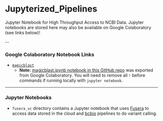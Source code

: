 # Jupyterized_Pipelines
Jupyter Notebook for High Throughput Access to NCBI Data. Jupyter notebooks are stored here may also be available on Google Colaboratory (see links below)!

--

### Google Colaboratory Notebook Links

- [`magicblast`](https://colab.research.google.com/drive/1sKElWdobLyK2DpQnpconqtk4TbjFqVCA)
  - **Note:** [magicblast.ipynb notebook in this GitHub repo](https://github.com/NCBI-Hackathons/Jupyterized_Pipelines/blob/master/magicblast.ipynb) was exported from Google Colaboratory. You will need to remove all `!` before commands if running locally with `jupyter notebook`.

---

### Jupyter Notebooks

- `fusera_vc` directory contains a Jupyter notebook that uses [Fusera](https://github.com/mitre/fusera) to access data stored in the cloud and [bcbio](https://bcbio-nextgen.readthedocs.io/en/latest/) pipelines to do variant calling.
